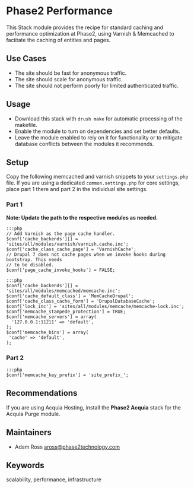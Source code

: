 # Phase2 Performance

This Stack module provides the recipe for standard caching and performance 
optimization at Phase2, using Varnish & Memcached to faciitate the caching
of entities and pages.

## Use Cases

* The site should be fast for anonymous traffic.
* The site should scale for anonymous traffic.
* The site should not perform poorly for limited authenticated traffic.

## Usage

* Download this stack with `drush make` for automatic processing of the makefile.
* Enable the module to turn on dependencies and set better defaults.
* Leave the module enabled to rely on it for functionality or to mitigate database
  conflicts between the modules it recommends.

## Setup

Copy the following memcached and varnish snippets to your `settings.php` file.
If you are using a dedicated `common.settings.php` for core settings, place
part 1 there and part 2 in the individual site settings.

### Part 1

**Note: Update the path to the respective modules as needed.**

    :::php
    // Add Varnish as the page cache handler.
    $conf['cache_backends'][] = 'sites/all/modules/varnish/varnish.cache.inc';
    $conf['cache_class_cache_page'] = 'VarnishCache';
    // Drupal 7 does not cache pages when we invoke hooks during bootstrap. This needs
    // to be disabled.
    $conf['page_cache_invoke_hooks'] = FALSE;

    :::php
    $conf['cache_backends'][] = 'sites/all/modules/memcached/memcache.inc';
    $conf['cache_default_class'] = 'MemCacheDrupal';
    $conf['cache_class_cache_form'] = 'DrupalDatabaseCache';
    $conf['lock_inc'] = 'sites/all/modules/memcache/memcache-lock.inc';
    $conf['memcache_stampede_protection'] = TRUE;
    $conf['memcache_servers'] = array(
      '127.0.0.1:11211' => 'default',
    );
    $conf['memcache_bins'] = array(
     'cache' => 'default',
    );

### Part 2

    :::php
    $conf['memcache_key_prefix'] = 'site_prefix_';

## Recommendations

If you are using Acquia Hosting, install the **Phase2 Acquia** stack for the
Acquia Purge module.

## Maintainers

* Adam Ross <aross@phase2technology.com>

## Keywords

scalability, performance, infrastructure
